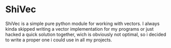 # ShiVec
ShiVec is a simple pure python module for working with vectors.
I always kinda skipped writing a vector implementation for my programs or just hacked a quick solution together, wich is obviously not optimal, so i decided to write a proper one i could use in all my projects.
